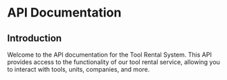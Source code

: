 # API Documentation

## Introduction

Welcome to the API documentation for the Tool Rental System. This API provides access to the functionality of our tool rental service, allowing you to interact with tools, units, companies, and more.